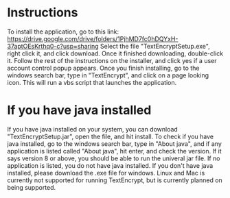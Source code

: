 # Instructions
To install the application, go to this link: https://drive.google.com/drive/folders/1PjhMD7fc0hDQYxH-37aptOEsKrthq0-c?usp=sharing
Select the file "TextEncryptSetup.exe", right click it, and click download. Once it finished downloading, double-click it. 
Follow the rest of the instructions on the installer, and click yes if a user account control popup appears.
Once you finish installing, go to the windows search bar, type in "TextEncrypt", and click on a page looking icon. This will run a vbs script that launches the application.

# If you have java installed
If you have java installed on your system, you can download "TextEncryptSetup.jar", open the file, and hit install.
To check if you have java installed, go to the windows search bar, type in "About java", and if any application is listed called "About java", hit enter, and check the version. If it says version 8 or above, you should be able to run the univeral jar file. If no application is listed, you do not have java installed.
If you don't have java installed, please download the .exe file for windows. Linux and Mac is currently not supported for running TextEncrypt, but is currently planned on being supported.
